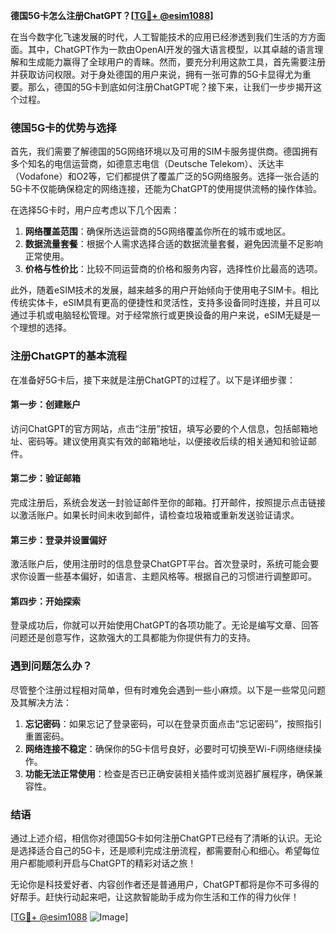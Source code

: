 **德国5G卡怎么注册ChatGPT？[[TG💪+ @esim1088](https://t.me/s/esim1088)]**

在当今数字化飞速发展的时代，人工智能技术的应用已经渗透到我们生活的方方面面。其中，ChatGPT作为一款由OpenAI开发的强大语言模型，以其卓越的语言理解和生成能力赢得了全球用户的青睐。然而，要充分利用这款工具，首先需要注册并获取访问权限。对于身处德国的用户来说，拥有一张可靠的5G卡显得尤为重要。那么，德国的5G卡到底如何注册ChatGPT呢？接下来，让我们一步步揭开这个过程。

### 德国5G卡的优势与选择

首先，我们需要了解德国的5G网络环境以及可用的SIM卡服务提供商。德国拥有多个知名的电信运营商，如德意志电信（Deutsche Telekom）、沃达丰（Vodafone）和O2等，它们都提供了覆盖广泛的5G网络服务。选择一张合适的5G卡不仅能确保稳定的网络连接，还能为ChatGPT的使用提供流畅的操作体验。

在选择5G卡时，用户应考虑以下几个因素：

1. **网络覆盖范围**：确保所选运营商的5G网络覆盖你所在的城市或地区。
2. **数据流量套餐**：根据个人需求选择合适的数据流量套餐，避免因流量不足影响正常使用。
3. **价格与性价比**：比较不同运营商的价格和服务内容，选择性价比最高的选项。

此外，随着eSIM技术的发展，越来越多的用户开始倾向于使用电子SIM卡。相比传统实体卡，eSIM具有更高的便捷性和灵活性，支持多设备同时连接，并且可以通过手机或电脑轻松管理。对于经常旅行或更换设备的用户来说，eSIM无疑是一个理想的选择。

### 注册ChatGPT的基本流程

在准备好5G卡后，接下来就是注册ChatGPT的过程了。以下是详细步骤：

#### 第一步：创建账户
访问ChatGPT的官方网站，点击“注册”按钮，填写必要的个人信息，包括邮箱地址、密码等。建议使用真实有效的邮箱地址，以便接收后续的相关通知和验证邮件。

#### 第二步：验证邮箱
完成注册后，系统会发送一封验证邮件至你的邮箱。打开邮件，按照提示点击链接以激活账户。如果长时间未收到邮件，请检查垃圾箱或重新发送验证请求。

#### 第三步：登录并设置偏好
激活账户后，使用注册时的信息登录ChatGPT平台。首次登录时，系统可能会要求你设置一些基本偏好，如语言、主题风格等。根据自己的习惯进行调整即可。

#### 第四步：开始探索
登录成功后，你就可以开始使用ChatGPT的各项功能了。无论是编写文章、回答问题还是创意写作，这款强大的工具都能为你提供有力的支持。

### 遇到问题怎么办？

尽管整个注册过程相对简单，但有时难免会遇到一些小麻烦。以下是一些常见问题及其解决方法：

1. **忘记密码**：如果忘记了登录密码，可以在登录页面点击“忘记密码”，按照指引重置密码。
2. **网络连接不稳定**：确保你的5G卡信号良好，必要时可切换至Wi-Fi网络继续操作。
3. **功能无法正常使用**：检查是否已正确安装相关插件或浏览器扩展程序，确保兼容性。

### 结语

通过上述介绍，相信你对德国5G卡如何注册ChatGPT已经有了清晰的认识。无论是选择适合自己的5G卡，还是顺利完成注册流程，都需要耐心和细心。希望每位用户都能顺利开启与ChatGPT的精彩对话之旅！

无论你是科技爱好者、内容创作者还是普通用户，ChatGPT都将是你不可多得的好帮手。赶快行动起来吧，让这款智能助手成为你生活和工作的得力伙伴！

[[TG💪+ @esim1088](https://t.me/s/esim1088) ![Image](https://i.postimg.cc/4NQfJmqS/Snipaste-2025-05-13-00-14-12.png)]